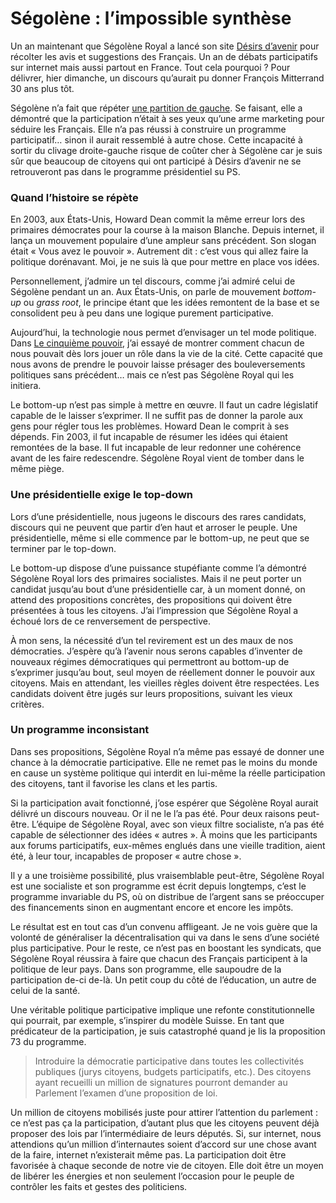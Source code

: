 # Ségolène : l’impossible synthèse

Un an maintenant que Ségolène Royal a lancé son site [Désirs d’avenir](http://www.desirsdavenir.org) pour récolter les avis et suggestions des Français. Un an de débats participatifs sur internet mais aussi partout en France. Tout cela pourquoi ? Pour délivrer, hier dimanche, un discours qu’aurait pu donner François Mitterrand 30 ans plus tôt.

Ségolène n’a fait que répéter [une partition de gauche](http://www.desirsdavenir.org/actions/telecharge_pacte.php). Se faisant, elle a démontré que la participation n’était à ses yeux qu’une arme marketing pour séduire les Français. Elle n’a pas réussi à construire un programme participatif… sinon il aurait ressemblé à autre chose. Cette incapacité à sortir du clivage droite-gauche risque de coûter cher à Ségolène car je suis sûr que beaucoup de citoyens qui ont participé à Désirs d’avenir ne se retrouveront pas dans le programme présidentiel su PS.

### Quand l’histoire se répète

En 2003, aux États-Unis, Howard Dean commit la même erreur lors des primaires démocrates pour la course à la maison Blanche. Depuis internet, il lança un mouvement populaire d’une ampleur sans précédent. Son slogan était « Vous avez le pouvoir ». Autrement dit : c’est vous qui allez faire la politique dorénavant. Moi, je ne suis là que pour mettre en place vos idées.

Personnellement, j’admire un tel discours, comme j’ai admiré celui de Ségolène pendant un an. Aux États-Unis, on parle de mouvement *bottom-up* ou *grass root*, le principe étant que les idées remontent de la base et se consolident peu à peu dans une logique purement participative.

Aujourd’hui, la technologie nous permet d’envisager un tel mode politique. Dans [Le cinquième pouvoir](https://tcrouzet.com/le-cinquieme-pouvoir/), j’ai essayé de montrer comment chacun de nous pouvait dès lors jouer un rôle dans la vie de la cité. Cette capacité que nous avons de prendre le pouvoir laisse présager des bouleversements politiques sans précédent… mais ce n’est pas Ségolène Royal qui les initiera.

Le bottom-up n’est pas simple à mettre en œuvre. Il faut un cadre législatif capable de le laisser s’exprimer. Il ne suffit pas de donner la parole aux gens pour régler tous les problèmes. Howard Dean le comprit à ses dépends. Fin 2003, il fut incapable de résumer les idées qui étaient remontées de la base. Il fut incapable de leur redonner une cohérence avant de les faire redescendre. Ségolène Royal vient de tomber dans le même piège.

### Une présidentielle exige le top-down

Lors d’une présidentielle, nous jugeons le discours des rares candidats, discours qui ne peuvent que partir d’en haut et arroser le peuple. Une présidentielle, même si elle commence par le bottom-up, ne peut que se terminer par le top-down.

Le bottom-up dispose d’une puissance stupéfiante comme l’a démontré Ségolène Royal lors des primaires socialistes. Mais il ne peut porter un candidat jusqu’au bout d’une présidentielle car, à un moment donné, on attend des propositions concrètes, des propositions qui doivent être présentées à tous les citoyens. J’ai l’impression que Ségolène Royal a échoué lors de ce renversement de perspective.

À mon sens, la nécessité d’un tel revirement est un des maux de nos démocraties. J’espère qu’à l’avenir nous serons capables d’inventer de nouveaux régimes démocratiques qui permettront au bottom-up de s’exprimer jusqu’au bout, seul moyen de réellement donner le pouvoir aux citoyens. Mais en attendant, les vieilles règles doivent être respectées. Les candidats doivent être jugés sur leurs propositions, suivant les vieux critères.

### Un programme inconsistant

Dans ses propositions, Ségolène Royal n’a même pas essayé de donner une chance à la démocratie participative. Elle ne remet pas le moins du monde en cause un système politique qui interdit en lui-même la réelle participation des citoyens, tant il favorise les clans et les partis.

Si la participation avait fonctionné, j’ose espérer que Ségolène Royal aurait délivré un discours nouveau. Or il ne le l’a pas été. Pour deux raisons peut-être. L’équipe de Ségolène Royal, avec son vieux filtre socialiste, n’a pas été capable de sélectionner des idées « autres ». À moins que les participants aux forums participatifs, eux-mêmes englués dans une vieille tradition, aient été, à leur tour, incapables de proposer « autre chose ».

Il y a une troisième possibilité, plus vraisemblable peut-être, Ségolène Royal est une socialiste et son programme est écrit depuis longtemps, c’est le programme invariable du PS, où on distribue de l’argent sans se préoccuper des financements sinon en augmentant encore et encore les impôts.

Le résultat est en tout cas d’un convenu affligeant. Je ne vois guère que la volonté de généraliser la décentralisation qui va dans le sens d’une société plus participative. Pour le reste, ce n’est pas en boostant les syndicats, que Ségolène Royal réussira à faire que chacun des Français participent à la politique de leur pays. Dans son programme, elle saupoudre de la participation de-ci de-là. Un petit coup du côté de l’éducation, un autre de celui de la santé.

Une véritable politique participative implique une refonte constitutionnelle qui pourrait, par exemple, s’inspirer du modèle Suisse. En tant que prédicateur de la participation, je suis catastrophé quand je lis la proposition 73 du programme.

> Introduire la démocratie participative dans toutes les collectivités publiques (jurys citoyens, budgets participatifs, etc.). Des citoyens ayant recueilli un million de signatures pourront demander au Parlement l’examen d’une proposition de loi.

Un million de citoyens mobilisés juste pour attirer l’attention du parlement : ce n’est pas ça la participation, d’autant plus que les citoyens peuvent déjà proposer des lois par l’intermédiaire de leurs députés. Si, sur internet, nous attendions qu’un million d’internautes soient d’accord sur une chose avant de la faire, internet n’existerait même pas. La participation doit être favorisée à chaque seconde de notre vie de citoyen. Elle doit être un moyen de libérer les énergies et non seulement l’occasion pour le peuple de contrôler les faits et gestes des politiciens.